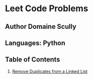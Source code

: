 # Leet Code Problems

## Author Domaine Scully

## Languages: Python

## Table of Contents

1. [Remove Duplicates from a Linked List](leet_code/remove_duplicate/README.md)
